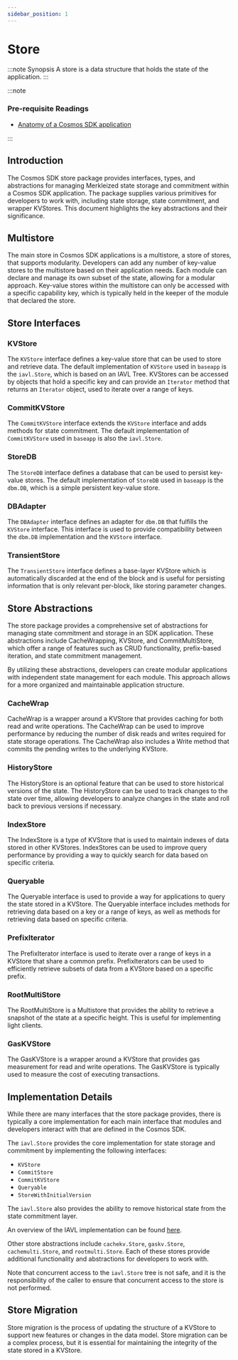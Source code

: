 ```yaml
---
sidebar_position: 1
---
```


# Store

:::note Synopsis
A store is a data structure that holds the state of the application.
:::

:::note

### Pre-requisite Readings

* [Anatomy of a Cosmos SDK application](../beginner/00-overview-app.md)

:::

## Introduction

The Cosmos SDK store package provides interfaces, types, and abstractions for managing Merkleized state storage and commitment within a Cosmos SDK application. The package supplies various primitives for developers to work with, including state storage, state commitment, and wrapper KVStores. This document highlights the key abstractions and their significance.

## Multistore

The main store in Cosmos SDK applications is a multistore, a store of stores, that supports modularity. Developers can add any number of key-value stores to the multistore based on their application needs. Each module can declare and manage its own subset of the state, allowing for a modular approach. Key-value stores within the multistore can only be accessed with a specific capability key, which is typically held in the keeper of the module that declared the store.

## Store Interfaces

### KVStore

The `KVStore` interface defines a key-value store that can be used to store and retrieve data. The default implementation of `KVStore` used in `baseapp` is the `iavl.Store`, which is based on an IAVL Tree. KVStores can be accessed by objects that hold a specific key and can provide an `Iterator` method that returns an `Iterator` object, used to iterate over a range of keys.

### CommitKVStore

The `CommitKVStore` interface extends the `KVStore` interface and adds methods for state commitment. The default implementation of `CommitKVStore` used in `baseapp` is also the `iavl.Store`.

### StoreDB

The `StoreDB` interface defines a database that can be used to persist key-value stores. The default implementation of `StoreDB` used in `baseapp` is the `dbm.DB`, which is a simple persistent key-value store.

### DBAdapter

The `DBAdapter` interface defines an adapter for `dbm.DB` that fulfills the `KVStore` interface. This interface is used to provide compatibility between the `dbm.DB` implementation and the `KVStore` interface.

### TransientStore

The `TransientStore` interface defines a base-layer KVStore which is automatically discarded at the end of the block and is useful for persisting information that is only relevant per-block, like storing parameter changes.

## Store Abstractions

The store package provides a comprehensive set of abstractions for managing state commitment and storage in an SDK application. These abstractions include CacheWrapping, KVStore, and CommitMultiStore, which offer a range of features such as CRUD functionality, prefix-based iteration, and state commitment management.

By utilizing these abstractions, developers can create modular applications with independent state management for each module. This approach allows for a more organized and maintainable application structure.

### CacheWrap

CacheWrap is a wrapper around a KVStore that provides caching for both read and write operations. The CacheWrap can be used to improve performance by reducing the number of disk reads and writes required for state storage operations. The CacheWrap also includes a Write method that commits the pending writes to the underlying KVStore.

### HistoryStore

The HistoryStore is an optional feature that can be used to store historical versions of the state. The HistoryStore can be used to track changes to the state over time, allowing developers to analyze changes in the state and roll back to previous versions if necessary.

### IndexStore

The IndexStore is a type of KVStore that is used to maintain indexes of data stored in other KVStores. IndexStores can be used to improve query performance by providing a way to quickly search for data based on specific criteria.

### Queryable

The Queryable interface is used to provide a way for applications to query the state stored in a KVStore. The Queryable interface includes methods for retrieving data based on a key or a range of keys, as well as methods for retrieving data based on specific criteria.

### PrefixIterator

The PrefixIterator interface is used to iterate over a range of keys in a KVStore that share a common prefix. PrefixIterators can be used to efficiently retrieve subsets of data from a KVStore based on a specific prefix.

### RootMultiStore

The RootMultiStore is a Multistore that provides the ability to retrieve a snapshot of the state at a specific height. This is useful for implementing light clients.

### GasKVStore

The GasKVStore is a wrapper around a KVStore that provides gas measurement for read and write operations. The GasKVStore is typically used to measure the cost of executing transactions.

## Implementation Details

While there are many interfaces that the store package provides, there is typically a core implementation for each main interface that modules and developers interact with that are defined in the Cosmos SDK.

The `iavl.Store` provides the core implementation for state storage and commitment by implementing the following interfaces:

-   `KVStore`
-   `CommitStore`
-   `CommitKVStore`
-   `Queryable`
-   `StoreWithInitialVersion`

The `iavl.Store` also provides the ability to remove historical state from the state commitment layer.

An overview of the IAVL implementation can be found [here](https://github.com/cosmos/iavl/blob/master/docs/overview.md).

Other store abstractions include `cachekv.Store`, `gaskv.Store`, `cachemulti.Store`, and `rootmulti.Store`. Each of these stores provide additional functionality and abstractions for developers to work with.

Note that concurrent access to the `iavl.Store` tree is not safe, and it is the responsibility of the caller to ensure that concurrent access to the store is not performed.

## Store Migration

Store migration is the process of updating the structure of a KVStore to support new features or changes in the data model. Store migration can be a complex process, but it is essential for maintaining the integrity of the state stored in a KVStore.
